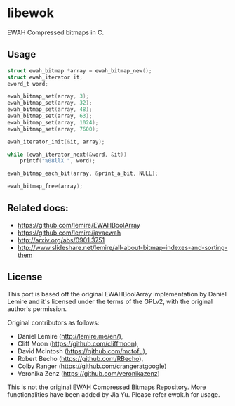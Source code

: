 libewok
=======

EWAH Compressed bitmaps in C.



Usage
-----

```c
struct ewah_bitmap *array = ewah_bitmap_new();
struct ewah_iterator it;
eword_t word;

ewah_bitmap_set(array, 3);
ewah_bitmap_set(array, 32);
ewah_bitmap_set(array, 48);
ewah_bitmap_set(array, 63);
ewah_bitmap_set(array, 1024);
ewah_bitmap_set(array, 7600);

ewah_iterator_init(&it, array);

while (ewah_iterator_next(&word, &it))
    printf("%08llX ", word);

ewah_bitmap_each_bit(array, &print_a_bit, NULL);

ewah_bitmap_free(array);
````

Related docs:
------------

- https://github.com/lemire/EWAHBoolArray
- https://github.com/lemire/javaewah
- http://arxiv.org/abs/0901.3751
- http://www.slideshare.net/lemire/all-about-bitmap-indexes-and-sorting-them

License
-------

This port is based off the original EWAHBoolArray implementation by Daniel Lemire and it's licensed under the terms of the GPLv2, with the original author's permission.

Original contributors as follows:

- Daniel Lemire (http://lemire.me/en/), 
- Cliff Moon (https://github.com/cliffmoon), 
- David McIntosh (https://github.com/mctofu),
- Robert Becho (https://github.com/RBecho),
- Colby Ranger (https://github.com/crangeratgoogle)
- Veronika Zenz (https://github.com/veronikazenz)


This is not the original EWAH Compressed Bitmaps Repository. More functionalities have been added by Jia Yu. Please refer ewok.h for usage.
